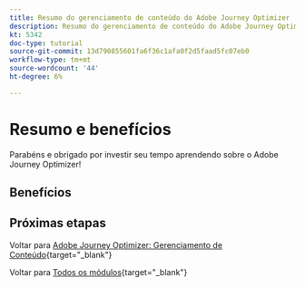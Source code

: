 ```yaml
---
title: Resumo do gerenciamento de conteúdo do Adobe Journey Optimizer
description: Resumo do gerenciamento de conteúdo do Adobe Journey Optimizer
kt: 5342
doc-type: tutorial
source-git-commit: 13d790855601fa6f36c1afa0f2d5faad5fc07eb0
workflow-type: tm+mt
source-wordcount: '44'
ht-degree: 6%

---
```


# Resumo e benefícios

Parabéns e obrigado por investir seu tempo aprendendo sobre o Adobe Journey Optimizer!

## Benefícios

## Próximas etapas

Voltar para [Adobe Journey Optimizer: Gerenciamento de Conteúdo](./ajocontent.md){target="_blank"}

Voltar para [Todos os módulos](./../../../../overview.md){target="_blank"}
